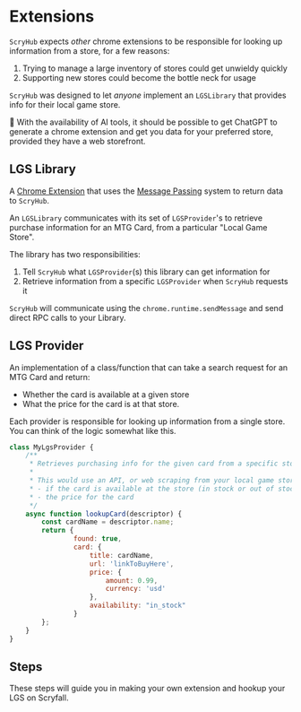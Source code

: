 # Extensions

`ScryHub` expects _other_ chrome extensions to be responsible for looking up information from a store, for a few reasons:

1. Trying to manage a large inventory of stores could get unwieldy quickly
2. Supporting new stores could become the bottle neck for usage

`ScryHub` was designed to let _anyone_ implement an `LGSLibrary` that provides info for their local game store. 

:robot: With the availability of AI tools, it should be possible to get ChatGPT to generate a chrome extension and get you data
for your preferred store, provided they have a web storefront.


## LGS Library

A [Chrome Extension](https://developer.chrome.com/docs/extensions) that uses the [Message Passing](https://developer.chrome.com/docs/extensions/develop/concepts/messaging) system to return data to `ScryHub`.


An `LGSLibrary` communicates with its set of `LGSProvider`'s to retrieve purchase information for an MTG Card, from a particular "Local Game Store".

The library has two responsibilities:

1. Tell `ScryHub` what `LGSProvider`(s) this library can get information for
2. Retrieve information from a specific `LGSProvider` when `ScryHub` requests it

`ScryHub` will communicate using the `chrome.runtime.sendMessage` and send direct RPC calls to your Library.

## LGS Provider

An implementation of a class/function that can take a search request for an MTG Card and return:

* Whether the card is available at a given store
* What the price for the card is at that store.

Each provider is responsible for looking up information from a single store. You can think of the logic somewhat like this.

```javascript
class MyLgsProvider {
    /**
     * Retrieves purchasing info for the given card from a specific store
     * 
     * This would use an API, or web scraping from your local game store to find:
     * - if the card is available at the store (in stock or out of stock)
     * - the price for the card
     */
    async function lookupCard(descriptor) {
        const cardName = descriptor.name;
        return {
                found: true,
                card: {
                    title: cardName,
                    url: 'linkToBuyHere',
                    price: {
                        amount: 0.99,
                        currency: 'usd'
                    },
                    availability: "in_stock"
                }
        };
    }
}
```

## Steps

These steps will guide you in making your own extension and hookup your LGS on Scryfall.